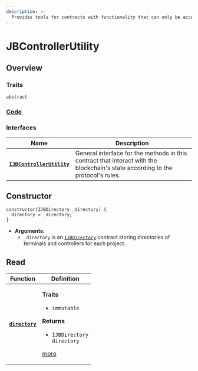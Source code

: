 ```yaml
---
description: >-
  Provides tools for contracts with functionality that can only be accessed by a project's controller.
---
```


# JBControllerUtility

## Overview

### Traits

`abstract`

### [Code](https://github.com/jbx-protocol/juice-contracts-v2/blob/main/contracts/abstract/JBControllerUtility.sol)

### **Interfaces**

| Name                                                                      | Description                                                                                                                              |
| ------------------------------------------------------------------------- | ---------------------------------------------------------------------------------------------------------------------------------------- |
| [**`IJBControllerUtility`**](/api/interfaces/ijbcontrollerutility.md) | General interface for the methods in this contract that interact with the blockchain's state according to the protocol's rules. |

## Constructor

```solidity
constructor(IJBDirectory _directory) {
  directory = _directory;
}
```

* **Arguments:**
  * `_directory` is an [`IJBDirectory`](/api/interfaces/ijbdirectory.md) contract storing directories of terminals and controllers for each project.

## Read

| Function                                   | Definition                                                                                                                                                                                                  |
| ------------------------------------------ | ----------------------------------------------------------------------------------------------------------------------------------------------------------------------------------------------------------- |
| [**`directory`**](/api/contracts/or-abstract/jbcontrollerutility/properties/directory.md) | <p><strong>Traits</strong></p><ul><li><code>immutable</code></li></ul><p><strong>Returns</strong></p><ul><li><code>IJBDirectory directory</code></li></ul><p><a href="/api/contracts/or-abstract/jbcontrollerutility/properties/directory.md">more</a></p> |
